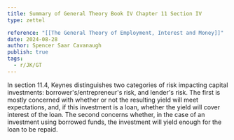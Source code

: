 ```yaml
---
title: Summary of General Theory Book IV Chapter 11 Section IV
type: zettel

reference: "[[The General Theory of Employment, Interest and Money]]"
date: 2024-08-28
author: Spencer Saar Cavanaugh
publish: true
tags:
  - r/JK/GT
---
```


In section 11.4, Keynes distinguishes two categories of risk impacting capital investments: borrower's/entrepreneur's risk, and lender's risk. The first is mostly concerned with whether or not the resulting yield will meet expectations, and, if this investment is a loan, whether the yield will cover interest of the loan. The second concerns whether, in the case of an investment using borrowed funds, the investment will yield enough for the loan to be repaid.
